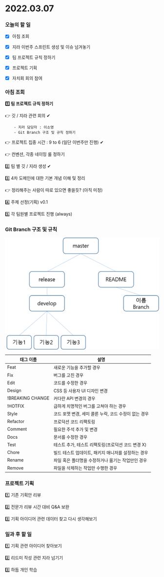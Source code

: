 # 2022.03.07

### 오늘의 할 일

- [x] 아침 조회
- [x] 지라 이번주 스프린트 생성 및 이슈 넘겨놓기
- [x] 팀 프로젝트 규칙 정하기
- [x] 프로젝트 기획
- [x] 자치회 회의 참여





### 아침 조회

**1️⃣ 팀 프로젝트 규칙 정하기**

👉 깃 / 지라 관련 회의 ✔

		- 지라 담당자 : 이소영
		- Git Branch 구조 및 규칙 정하기

👉 프로젝트 집중 시간 : 9 to 6 (일단 이번주만 진행) ✔

👉 컨벤션, 각종 네이밍 룰 정하기

2️⃣ 팀 별 깃 / 지라 생성 ✔

3️⃣ 4차 도메인에 대한 기본 개념 이해 및 정리

👉 정리해주는 사람이 따로 있으면 좋을듯? (아직 미정)

4️⃣ 주제 선정(기획)  v0.1

5️⃣ 각 팀원별 프로젝트 진행 (always)





### Git Branch 구조 및 규칙 

![git flow](./assets/README_0307/gitflow.png)



| 태그 이름        | 설명                                                  |
| ---------------- | ----------------------------------------------------- |
| Feat             | 새로운 기능을 추가할 경우                             |
| Fix              | 버그를 고친 경우                                      |
| Edit             | 코드를 수정한 경우                                    |
| Design           | CSS 등 사용자 UI 디자인 변경                          |
| !BREAKING CHANGE | 커다란 API 변경의 경우                                |
| !HOTFIX          | 급하게 치명적인 버그를 고쳐야 하는 경우               |
| Style            | 코드 포맷 변경, 세미 콜론 누락, 코드 수정이 없는 경우 |
| Refactor         | 프로덕션 코드 리팩토링                                |
| Comment          | 필요한 주석 추가 및 변경                              |
| Docs             | 문서를 수정한 경우                                    |
| Test             | 테스트 추가, 테스트 리팩토링(프로덕션 코드 변경 X)    |
| Chore            | 빌드 테스트 업데이트, 패키지 매니저를 설정하는 경우   |
| Rename           | 파일 혹은 폴더명을 수정하거나 옮기는 작업만인 경우    |
| Remove           | 파일을 삭제하는 작업만 수행한 경우                    |



### 프로젝트 기획

1️⃣ 기존 기획안 리뷰

2️⃣ 전문가 리뷰 시간 대비 Q&A 보완

3️⃣ 기획 아이디어 관련 데이터 찾고 다시 생각해보기





### 일과 후 할 일

1️⃣ 기획 관련 아이디어 찾아보기

2️⃣ 리드미 작성 관련 지라 넘기기

3️⃣ 하둡 개인 학습